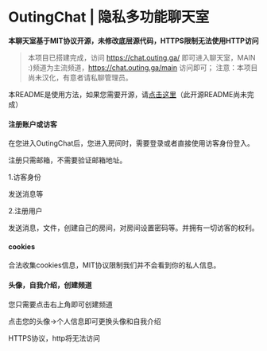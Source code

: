 # OutingChat | 隐私多功能聊天室

**本聊天室基于MIT协议开源，未修改底层源代码，HTTPS限制无法使用HTTP访问**

> 本项目已搭建完成，访问 https://chat.outing.ga/ 即可进入聊天室，MAIN :)频道为主流频道，https://chat.outing.ga/main 访问即可；
注意：本项目尚未汉化，有意者请私聊管理员。

本README是使用方法，如果您需要开源，请[点击这里](# "点击这里")（此开源README尚未完成）

#### 注册账户或访客

在您进入OutingChat后，您进入房间时，需要登录或者直接使用访客身份登入。

注册只需邮箱，不需要验证邮箱地址。

1.访客身份

发送消息等

2.注册用户

发送消息，文件，创建自己的房间，对房间设置密码等。并拥有一切访客的权利。

#### cookies

合法收集cookies信息，MIT协议限制我们并不会看到你的私人信息。

#### 头像，自我介绍，创建频道

您只需要点击右上角即可创建频道

点击您的头像→个人信息即可更换头像和自我介绍

HTTPS协议，http将无法访问
